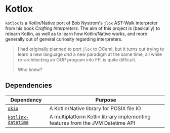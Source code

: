 # Kotlox
`kotlox` is a Kotlin/Native port of Bob Nystrom's `jlox` AST-Walk interpreter
from his book *Crafting Interpreters*. The aim of this project
is (basically) to relearn Kotlin, as well as to learn how
Kotlin/Native works, and more generally out of general
curiosity regarding interpreters.

> I had originally planned to port `jlox` to OCaml, but it turns
> out trying to learn a new language *and* a new paradigm at the
> same time, all while re-architecting an OOP program into FP,
> is quite difficult.
> 
> Who knew?

## Dependencies
| Dependency                                                       | Purpose                                                                        |
|------------------------------------------------------------------|--------------------------------------------------------------------------------|
 | [`okio`](https://square.github.io/okio/)                         | A Kotlin/Native library for POSIX file IO                                      |
| [`kotlinx-datetime`](https://github.com/Kotlin/kotlinx-datetime) | A multiplatform Kotlin library implementing features from the JVM Datetime API |